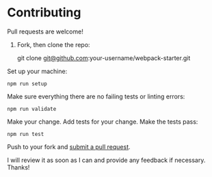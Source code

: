 # Contributing

Pull requests are welcome!

1) Fork, then clone the repo:

    git clone git@github.com:your-username/webpack-starter.git

Set up your machine:

    npm run setup

Make sure everything there are no failing tests or linting errors:

    npm run validate

Make your change. Add tests for your change. Make the tests pass:

    npm run test

Push to your fork and [submit a pull request][pr].

[pr]: https://github.com/sturdynut/webpack-starter/compare/

I will review it as soon as I can and provide any feedback if necessary.  Thanks!